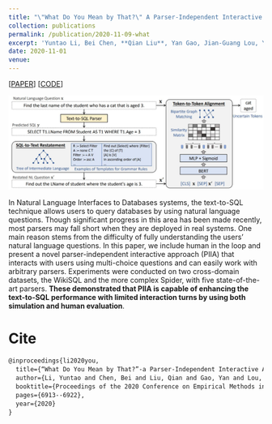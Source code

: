 ```yaml
---
title: "\"What Do You Mean by That?\" A Parser-Independent Interactive Approach for Enhancing Text-to-SQL"
collection: publications
permalink: /publication/2020-11-09-what
excerpt: 'Yuntao Li, Bei Chen, **Qian Liu**, Yan Gao, Jian-Guang Lou, Yan Zhang, Dongmei Zhang<br>In *Proceedings of the 2020 Conference on Empirical Methods in Natural Language Processing* (**EMNLP-2020**)'
date: 2020-11-01
venue:
---
```


\[[PAPER](https://www.aclweb.org/anthology/2020.emnlp-main.561.pdf)\] \[[CODE](https://github.com/microsoft/ContextualSP/tree/master/interactive_text_to_sql)\]


![Demo](/images/what-demo.jpg)

In Natural Language Interfaces to Databases systems, the text-to-SQL technique allows users to query databases by using natural language questions. Though significant progress in this area has been made recently, most parsers may fall short when they are deployed in real systems. One main reason stems from the difficulty of fully understanding the users’ natural language questions. In this paper, we include human in the loop and present a novel parser-independent interactive approach (PIIA) that interacts with users using multi-choice questions and can easily work with arbitrary parsers. Experiments were conducted on two cross-domain datasets, the WikiSQL and the more complex Spider, with five state-of-the-art parsers. **These demonstrated that PIIA is capable of enhancing the text-to-SQL performance with limited interaction turns by using both simulation and human evaluation**.

Cite
===

```latex
@inproceedings{li2020you,
  title={“What Do You Mean by That?”-a Parser-Independent Interactive Approach for Enhancing Text-to-SQL},
  author={Li, Yuntao and Chen, Bei and Liu, Qian and Gao, Yan and Lou, Jian-Guang and Zhang, Yan and Zhang, Dongmei},
  booktitle={Proceedings of the 2020 Conference on Empirical Methods in Natural Language Processing (EMNLP)},
  pages={6913--6922},
  year={2020}
}
```